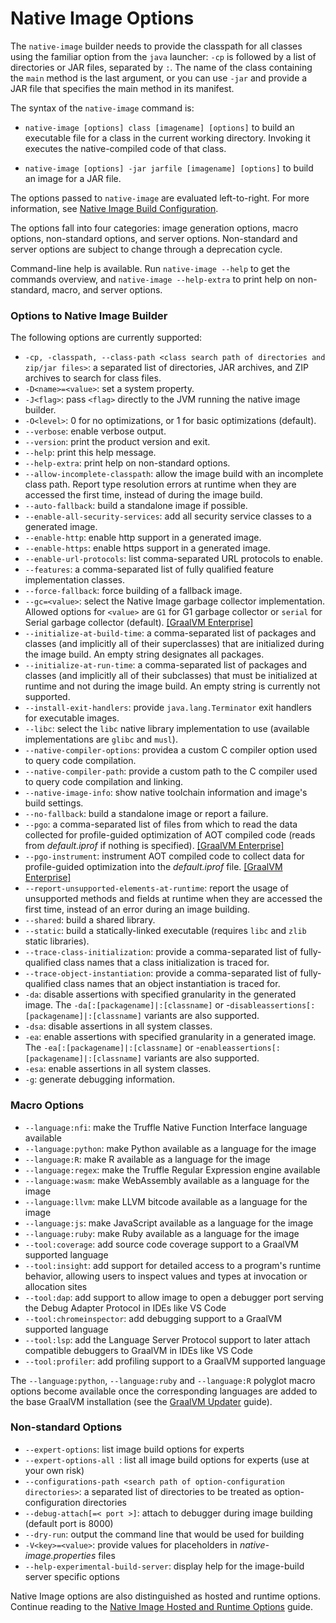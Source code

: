 # Native Image Options

The `native-image` builder needs to provide the classpath for all classes
using the familiar option from the `java` launcher: `-cp` is followed by a list
of directories or JAR files, separated by `:`. The name of the class containing
the `main` method is the last argument, or you can use `-jar` and provide a JAR
file that specifies the main method in its manifest.

The syntax of the `native-image` command is:

- `native-image [options] class [imagename] [options]` to build an executable file for a class in the
current working directory. Invoking it executes the native-compiled code of that
class.

- `native-image [options] -jar jarfile [imagename] [options]` to build an image for a JAR file.

The options passed to `native-image` are evaluated left-to-right. For more information, see [Native Image Build Configuration](BuildConfiguration.md#order-of-arguments-evaluation).

The options fall into four categories:
image generation options, macro options, non-standard options, and server options.
Non-standard and server options are subject to change through a deprecation cycle.

Command-line help is available. Run `native-image --help` to get
the commands overview, and `native-image --help-extra` to print help on non-standard,
macro, and server options.

### Options to Native Image Builder
The following options are currently supported:

* `-cp, -classpath, --class-path <class search path of directories and zip/jar files>`: a separated list of directories, JAR archives, and ZIP archives to search for class files.
* `-D<name>=<value>`: set a system property.
* `-J<flag>`: pass `<flag>` directly to the JVM running the native image builder.
* `-O<level>`: 0 for no optimizations, or 1 for basic optimizations (default).
* `--verbose`: enable verbose output.
* `--version`: print the product version and exit.
* `--help`: print this help message.
* `--help-extra`: print help on non-standard options.
* `--allow-incomplete-classpath`: allow the image build with an incomplete class path. Report type resolution errors at runtime when they are accessed the first time, instead of during the image build.
* `--auto-fallback`: build a standalone image if possible.
* `--enable-all-security-services`: add all security service classes to a generated image.
* `--enable-http`: enable http support in a generated image.
* `--enable-https`: enable https support in a generated image.
* `--enable-url-protocols`: list comma-separated URL protocols to enable.
* `--features`: a comma-separated list of fully qualified feature implementation classes.
* `--force-fallback`: force building of a fallback image.
* `--gc=<value>`: select the Native Image garbage collector implementation. Allowed options for `<value>` are `G1` for G1 garbage collector or `serial` for Serial garbage collector (default). <a href="https://www.oracle.com/downloads/graalvm-downloads.html" class="enterprise">[GraalVM Enterprise]</a>
* `--initialize-at-build-time`: a comma-separated list of packages and classes (and implicitly all of their superclasses) that are initialized during the image build. An empty string designates all packages.
* `--initialize-at-run-time`: a comma-separated list of packages and classes (and implicitly all of their subclasses) that must be initialized at runtime and not during the image build. An empty string is currently not supported.
* `--install-exit-handlers`: provide `java.lang.Terminator` exit handlers for executable images.
* `--libc`: select the `libc` native library implementation to use (available implementations are `glibc` and `musl`).
* `--native-compiler-options`: providea a custom C compiler option used to query code compilation.
* `--native-compiler-path`: provide a custom path to the C compiler used to query code compilation
and linking.
* `--native-image-info`: show native toolchain information and image's build settings.
* `--no-fallback`: build a standalone image or report a failure.
* `--pgo`: a comma-separated list of files from which to read the data collected for profile-guided optimization of AOT compiled code (reads from _default.iprof_ if nothing is specified). <a href="https://www.oracle.com/downloads/graalvm-downloads.html" class="enterprise">[GraalVM Enterprise]</a>
* `--pgo-instrument`: instrument AOT compiled code to collect data for profile-guided optimization into the _default.iprof_ file. <a href="https://www.oracle.com/downloads/graalvm-downloads.html" class="enterprise">[GraalVM Enterprise]</a>
* `--report-unsupported-elements-at-runtime`: report the usage of unsupported methods and fields at runtime when they are accessed the first time, instead of an error during an image building.
* `--shared`: build a shared library.
* `--static`: build a statically-linked executable (requires `libc` and `zlib` static libraries).
* `--trace-class-initialization`: provide a comma-separated list of fully-qualified class names that a class
initialization is traced for.
* `--trace-object-instantiation`: provide a comma-separated list of fully-qualified class names that an object
instantiation is traced for.
* `-da`: disable assertions with specified granularity in the generated image. The  `-da[:[packagename]|:[classname]` or -`disableassertions[:[packagename]|:[classname]` variants are also supported.
* `-dsa`: disable assertions in all system classes.
* `-ea`: enable assertions with specified granularity in a generated image. The  `-ea[:[packagename]|:[classname]` or -`enableassertions[:[packagename]|:[classname]` variants are also supported.
* `-esa`: enable assertions in all system classes.
* `-g`: generate debugging information.

### Macro Options
* `--language:nfi`: make the Truffle Native Function Interface language available
* `--language:python`: make Python available as a language for the image
* `--language:R`: make R available as a language for the image
* `--language:regex`: make the Truffle Regular Expression engine available
* `--language:wasm`: make WebAssembly available as a language for the image
* `--language:llvm`: make LLVM bitcode available as a language for the image
* `--language:js`: make JavaScript available as a language for the image
* `--language:ruby`: make Ruby available as a language for the image
* `--tool:coverage`: add source code coverage support to a GraalVM supported language
* `--tool:insight`: add support for detailed access to a program's runtime behavior, allowing users to inspect values and types at invocation or allocation sites
* `--tool:dap`: add support to allow image to open a debugger port serving the Debug Adapter Protocol in IDEs like VS Code
* `--tool:chromeinspector`: add debugging support to a GraalVM supported language
* `--tool:lsp`: add the Language Server Protocol support to later attach compatible debuggers to GraalVM in IDEs like VS Code
* `--tool:profiler`: add profiling support to a GraalVM supported language

The `--language:python`, `--language:ruby` and `--language:R` polyglot macro options become available once the corresponding languages are added to the base GraalVM installation (see the [GraalVM Updater](https://www.graalvm.org/docs/reference-manual/gu/) guide).

### Non-standard Options
* `--expert-options`: list image build options for experts
* `--expert-options-all `: list all image build options for experts (use at your own risk)
* `--configurations-path <search path of option-configuration directories>`: a separated list of directories to be treated as option-configuration directories
* `--debug-attach[=< port >]`: attach to debugger during image building (default port is 8000)
* `--dry-run`: output the command line that would be used for building
* `-V<key>=<value>`:  provide values for placeholders in _native-image.properties_ files
* `--help-experimental-build-server`: display help for the image-build server specific options

Native Image options are also distinguished as hosted and runtime options. Continue reading to the [Native Image Hosted and Runtime Options](HostedvsRuntimeOptions.md) guide.
